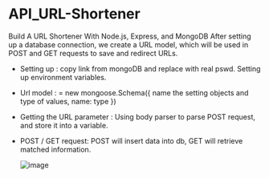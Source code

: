 # API_URL-Shortener
Build A URL Shortener With Node.js, Express, and MongoDB
After setting up a database connection, we create a URL model, which will be used in POST and GET requests to save and redirect URLs.

- Setting up : 
copy link from mongoDB and replace <password> with real pswd. Setting up environment variables.
  
- Url model : 
= new mongoose.Schema({
  name the setting objects and type of values,
  name: type
  })

- Getting the URL parameter : 
Using body parser to parse POST request, and store it into a variable.
  
- POST / GET request: 
POST will insert data into db, GET will retrieve matched information.

  ![image](https://user-images.githubusercontent.com/99662300/169946361-f092a02e-52e5-4b64-81c2-d71e6360a50a.png)
